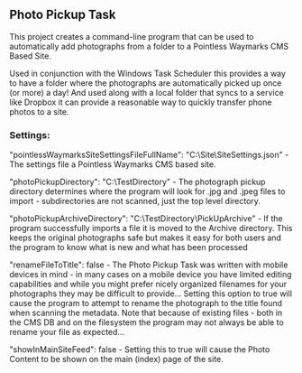 ﻿## Photo Pickup Task

This project creates a command-line program that can be used to automatically add photographs from a folder to a Pointless Waymarks CMS Based Site.

Used in conjunction with the Windows Task Scheduler this provides a way to have a folder where the photographs are automatically picked up once (or more) a day! And used along with a local folder that syncs to a service like Dropbox it can provide a reasonable way to quickly transfer phone photos to a site.

### Settings:

"pointlessWaymarksSiteSettingsFileFullName": "C:\\Site\\SiteSettings.json" - The settings file a Pointless Waymarks CMS based site.

"photoPickupDirectory": "C:\\TestDirectory" - The photograph pickup directory determines where the program will look for .jpg and .jpeg files to import - subdirectories are not scanned, just the top level directory.

"photoPickupArchiveDirectory": "C:\\TestDirectory\\PickUpArchive" - If the program successfully imports a file it is moved to the Archive directory. This keeps the original photographs safe but makes it easy for both users and the program to know what is new and what has been processed

"renameFileToTitle": false - The Photo Pickup Task was written with mobile devices in mind - in many cases on a mobile device you have limited editing capabilities and while you might prefer nicely organized filenames for your photographs they may be difficult to provide... Setting this option to true will cause the program to attempt to rename the photograph to the title found when scanning the metadata. Note that because of existing files - both in the CMS DB and on the filesystem the program may not always be able to rename your file as expected...

"showInMainSiteFeed": false - Setting this to true will cause the Photo Content to be shown on the main (index) page of the site.